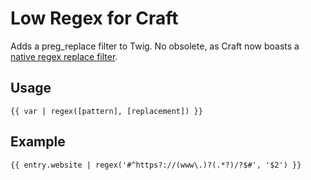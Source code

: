 # Low Regex for Craft

Adds a preg_replace filter to Twig. No obsolete, as Craft now boasts a [native regex replace filter](http://buildwithcraft.com/docs/templating/filters#replace).

## Usage

`{{ var | regex([pattern], [replacement]) }}`

## Example

`{{ entry.website | regex('#^https?://(www\.)?(.*?)/?$#', '$2') }}`
